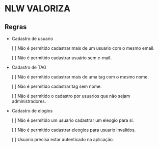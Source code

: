 # NLW VALORIZA

## Regras

- Cadastro de usuario
    
    [ ] Não é permitido cadastrar mais de um usuario com o mesmo email.

    [ ] Não é permitido cadastrar usuário sem e-mail.

- Cadastro de TAG

    [ ] Não é permitido cadastrar mais de uma tag com o mesmo nome.

    [ ] Não é permitido cadastrar tag sem nome.

    [ ] Não é permitido o cadastro por usuarios que não sejam administradores.

- Cadastro de elogios

    [ ] Não é permitido um usuario cadastrar um eleogio para si.

    [ ] Não é permitido cadastrar eleogios para usuario invalidos.

    [ ] Usuario precisa estar autenticado na aplicação.
